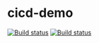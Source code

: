 # cicd-demo

[![Build status](https://github.com/fanyufan/cidi-demo/workflows/CI/badge.svg)](https://github.com/fanyufan/cidi-demo/workflows/CI/badge.svg)
[![Build status](https://github.com/fanyufan/cidi-demo/workflows/Super-Linter/badge.svg)]()
